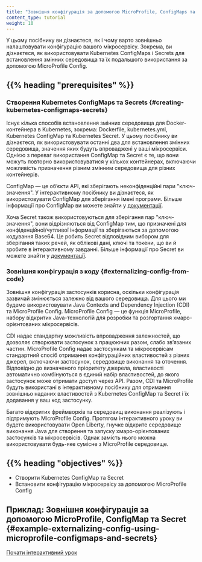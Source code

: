```yaml
---
title: "Зовнішня конфігурація за допомогою MicroProfile, ConfigMaps та Secrets"
content_type: tutorial
weight: 10
---
```


<!-- overview -->

У цьому посібнику ви дізнаєтеся, як і чому варто зовнішньо налаштовувати конфігурацію вашого мікросервісу. Зокрема, ви дізнаєтеся, як використовувати Kubernetes ConfigMaps і Secrets для встановлення змінних середовища та їх подальшого використання за допомогою MicroProfile Config.

## {{% heading "prerequisites" %}}

### Створення Kubernetes ConfigMaps та Secrets {#creating-kubernetes-configmaps-secrets}

Існує кілька способів встановлення змінних середовища для Docker-контейнера в Kubernetes, зокрема: Dockerfile, kubernetes.yml, Kubernetes ConfigMap та Kubernetes Secret. У цьому посібнику ви дізнаєтеся, як використовувати останні два для встановлення змінних середовища, значення яких будуть впроваджені у ваші мікросервіси. Однією з переваг використання ConfigMap та Secret є те, що вони можуть повторно використовуватися у кількох контейнерах, включаючи можливість призначення різним змінним середовища для різних контейнерів.

ConfigMap — це обʼєкти API, які зберігають неконфіденційні пари "ключ-значення". У інтерактивному посібнику ви дізнаєтеся, як використовувати ConfigMap для зберігання імені програми. Більше інформації про ConfigMap ви можете знайти у [документації](/docs/tasks/configure-pod-container/configure-pod-configmap/).

Хоча Secret також використовуються для зберігання пар "ключ-значення", вони відрізняються від ConfigMap тим, що призначені для конфіденційної/чутливої інформації та зберігаються за допомогою кодування Base64. Це робить Secret відповідним вибором для зберігання таких речей, як облікові дані, ключі та токени, що ви й зробите в інтерактивному завданні. Більше інформації про Secret ви можете знайти у [документації](/docs/concepts/configuration/secret/).

### Зовнішня конфігурація з коду {#externalizing-config-from-code}

Зовнішня конфігурація застосунків корисна, оскільки конфігурація зазвичай змінюється залежно від вашого середовища. Для цього ми будемо використовувати Java Contexts and Dependency Injection (CDI) та MicroProfile Config. MicroProfile Config — це функція MicroProfile, набору відкритих Java-технологій для розробки та розгортання хмаро-орієнтованих мікросервісів.

CDI надає стандартну можливість впровадження залежностей, що дозволяє створювати застосунок з працюючих разом, слабо звʼязаних частин. MicroProfile Config надає застосункам та мікросервісам стандартний спосіб отримання конфігураційних властивостей з різних джерел, включаючи застосунок, середовище виконання та оточення. Відповідно до визначеного пріоритету джерела, властивості автоматично комбінуються в єдиний набір властивостей, до якого застосунок може отримати доступ через API. Разом, CDI та MicroProfile будуть використані в інтерактивному посібнику для отримання зовнішньо наданих властивостей з Kubernetes ConfigMap та Secret і їх додавання у ваш код застосунку.

Багато відкритих фреймворків та середовищ виконання реалізують і підтримують MicroProfile Config. Протягом інтерактивного уроку ви будете використовувати Open Liberty, гнучке відкрите середовище виконання Java для створення та запуску хмаро-орієнтованих застосунків та мікросервісів. Однак замість нього можна використовувати будь-яке сумісне з MicroProfile середовище.

## {{% heading "objectives" %}}

* Створити Kubernetes ConfigMap та Secret
* Встановити конфігурацію мікросервісу за допомогою MicroProfile Config

<!-- lessoncontent -->

## Приклад: Зовнішня конфігурація за допомогою MicroProfile, ConfigMap та Secret {#example-externalizing-config-using-microprofile-configmaps-and-secrets}

[Почати інтерактивний урок](/uk/docs/tutorials/configuration/configure-java-microservice/configure-java-microservice-interactive/)
